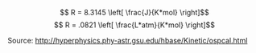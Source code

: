 $$ R = 8.3145 \left[ \frac{J}{K*mol} \right]$$
$$ R = .0821 \left[ \frac{L*atm}{K*mol} \right]$$

Source:
http://hyperphysics.phy-astr.gsu.edu/hbase/Kinetic/ospcal.html